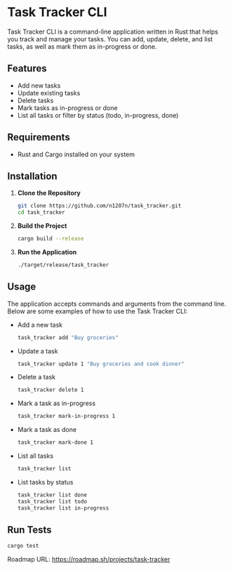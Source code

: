 # Task Tracker CLI

Task Tracker CLI is a command-line application written in Rust that helps you track and manage your tasks. You can add, update, delete, and list tasks, as well as mark them as in-progress or done.

## Features

- Add new tasks
- Update existing tasks
- Delete tasks
- Mark tasks as in-progress or done
- List all tasks or filter by status (todo, in-progress, done)

## Requirements

- Rust and Cargo installed on your system

## Installation

1. **Clone the Repository**

   ```bash
   git clone https://github.com/n1207n/task_tracker.git
   cd task_tracker
   ```
1. **Build the Project**
    ```bash
    cargo build --release
    ```
1. **Run the Application**
    ```bash
    ./target/release/task_tracker
    ```

## Usage
The application accepts commands and arguments from the command line. Below are some examples of how to use the Task Tracker CLI:
- Add a new task
    ```bash
    task_tracker add "Buy groceries"
    ```
- Update a task
    ```bash
    task_tracker update 1 "Buy groceries and cook dinner"
    ```
- Delete a task
    ```bash
    task_tracker delete 1
    ```
- Mark a task as in-progress
    ```bash
    task_tracker mark-in-progress 1
    ```
- Mark a task as done
    ```bash
    task_tracker mark-done 1
    ```
- List all tasks
    ```bash
    task_tracker list
    ```
- List tasks by status
    ```bash
    task_tracker list done
    task_tracker list todo
    task_tracker list in-progress
    ```

## Run Tests
```bash
cargo test
```

Roadmap URL: https://roadmap.sh/projects/task-tracker